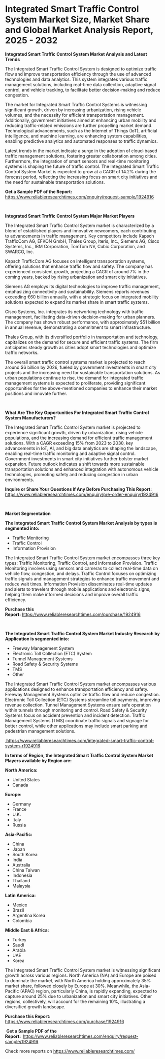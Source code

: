 <p><h1>Integrated Smart Traffic Control System Market Size, Market Share and Global Market Analysis Report, 2025 - 2032</h1></p><p><strong>Integrated Smart Traffic Control System Market Analysis and Latest Trends</strong></p>
<p><p>The Integrated Smart Traffic Control System is designed to optimize traffic flow and improve transportation efficiency through the use of advanced technologies and data analytics. This system integrates various traffic management solutions, including real-time data collection, adaptive signal control, and vehicle tracking, to facilitate better decision-making and reduce congestion.</p><p>The market for Integrated Smart Traffic Control Systems is witnessing significant growth, driven by increasing urbanization, rising vehicle volumes, and the necessity for efficient transportation management. Additionally, government initiatives aimed at enhancing urban mobility and reducing traffic-related emissions are further propelling market demand. Technological advancements, such as the Internet of Things (IoT), artificial intelligence, and machine learning, are enhancing system capabilities, enabling predictive analytics and automated responses to traffic dynamics.</p><p>Latest trends in the market indicate a surge in the adoption of cloud-based traffic management solutions, fostering greater collaboration among cities. Furthermore, the integration of smart sensors and real-time monitoring systems is shaping the future of traffic control. The Integrated Smart Traffic Control System Market is expected to grow at a CAGR of 14.2% during the forecast period, reflecting the increasing focus on smart city initiatives and the need for sustainable transportation solutions.</p></p>
<p><strong>Get a Sample PDF of the Report:&nbsp;</strong> <a href="https://www.reliableresearchtimes.com/enquiry/request-sample/1924916?utm_campaign=1994&utm_medium=2&utm_source=Github&utm_content=ia&utm_term=14012025&utm_id=integrated-smart-traffic-control-system">https://www.reliableresearchtimes.com/enquiry/request-sample/1924916</a></p>
<p>&nbsp;</p>
<p><strong>Integrated Smart Traffic Control System Major Market Players</strong></p>
<p><p>The Integrated Smart Traffic Control System market is characterized by a blend of established players and innovative newcomers, each contributing to advancements in traffic management. Key competitors include Kapsch TrafficCom AG, EFKON GmbH, Thales Group, Iteris, Inc., Siemens AG, Cisco Systems, Inc., IBM Corporation, TomTom NV, Cubic Corporation, and SWARCO, Inc.</p><p>Kapsch TrafficCom AG focuses on intelligent transportation systems, offering solutions that enhance traffic flow and safety. The company has experienced consistent growth, projecting a CAGR of around 7% in the coming years, backed by rising urbanization and smart city initiatives. </p><p>Siemens AG employs its digital technologies to improve traffic management, emphasizing connectivity and sustainability. Siemens reports revenues exceeding €60 billion annually, with a strategic focus on integrated mobility solutions expected to expand its market share in smart traffic systems.</p><p>Cisco Systems, Inc. integrates its networking technology with traffic management, facilitating data-driven decision-making for urban planners. The company has shown robust performance, with approximately $51 billion in annual revenue, demonstrating a commitment to smart infrastructure.</p><p>Thales Group, with its diversified portfolio in transportation and technology, capitalizes on the demand for secure and efficient traffic systems. The firm anticipates steady growth as cities adopt smart technologies and optimize traffic networks.</p><p>The overall smart traffic control systems market is projected to reach around $6 billion by 2026, fueled by government investments in smart city projects and the increasing need for sustainable transportation solutions. As urban populations continue to rise, the demand for integrated traffic management systems is expected to proliferate, providing significant opportunities for the above-mentioned companies to enhance their market positions and innovate further.</p></p>
<p>&nbsp;</p>
<p><strong>What Are The Key Opportunities For Integrated Smart Traffic Control System Manufacturers?</strong></p>
<p><p>The Integrated Smart Traffic Control System market is projected to experience significant growth, driven by urbanization, rising vehicle populations, and the increasing demand for efficient traffic management solutions. With a CAGR exceeding 15% from 2023 to 2030, key advancements in IoT, AI, and big data analytics are shaping the landscape, enabling real-time traffic monitoring and adaptive signal control. Government investments in smart city initiatives further bolster market expansion. Future outlook indicates a shift towards more sustainable transportation solutions and enhanced integration with autonomous vehicle technologies, promoting safety and reducing congestion in urban environments.</p></p>
<p><strong>Inquire or Share Your Questions If Any Before Purchasing This Report:</strong> <a href="https://www.reliableresearchtimes.com/enquiry/pre-order-enquiry/1924916?utm_campaign=1994&utm_medium=2&utm_source=Github&utm_content=ia&utm_term=14012025&utm_id=integrated-smart-traffic-control-system">https://www.reliableresearchtimes.com/enquiry/pre-order-enquiry/1924916</a></p>
<p>&nbsp;</p>
<p><strong>Market Segmentation</strong></p>
<p><strong>The Integrated Smart Traffic Control System Market Analysis by types is segmented into:</strong></p>
<p><ul><li>Traffic Monitoring</li><li>Traffic Control</li><li>Information Provision</li></ul></p>
<p><p>The Integrated Smart Traffic Control System market encompasses three key types: Traffic Monitoring, Traffic Control, and Information Provision. Traffic Monitoring involves using sensors and cameras to collect real-time data on vehicle flow, congestion, and delays. Traffic Control focuses on optimizing traffic signals and management strategies to enhance traffic movement and reduce wait times. Information Provision disseminates real-time updates and alerts to travelers through mobile applications and electronic signs, helping them make informed decisions and improve overall traffic efficiency.</p></p>
<p><strong>Purchase this Report:&nbsp;</strong><a href="https://www.reliableresearchtimes.com/purchase/1924916?utm_campaign=1994&utm_medium=2&utm_source=Github&utm_content=ia&utm_term=14012025&utm_id=integrated-smart-traffic-control-system">https://www.reliableresearchtimes.com/purchase/1924916</a></p>
<p>&nbsp;</p>
<p><strong>The Integrated Smart Traffic Control System Market Industry Research by Application is segmented into:</strong></p>
<p><ul><li>Freeway Management System</li><li>Electronic Toll Collection (ETC) System</li><li>Tunnel Management Systems</li><li>Road Safety & Security Systems</li><li>TMS</li><li>Other</li></ul></p>
<p><p>The Integrated Smart Traffic Control System market encompasses various applications designed to enhance transportation efficiency and safety. Freeway Management Systems optimize traffic flow and reduce congestion. Electronic Toll Collection (ETC) Systems streamline toll payments, improving revenue collection. Tunnel Management Systems ensure safe operation within tunnels through monitoring and control. Road Safety & Security Systems focus on accident prevention and incident detection. Traffic Management Systems (TMS) coordinate traffic signals and signage for better control, while other applications may include smart parking and pedestrian management solutions.</p></p>
<p><a href="https://www.reliableresearchtimes.com/integrated-smart-traffic-control-system-r1924916?utm_campaign=1994&utm_medium=2&utm_source=Github&utm_content=ia&utm_term=14012025&utm_id=integrated-smart-traffic-control-system">&nbsp;https://www.reliableresearchtimes.com/integrated-smart-traffic-control-system-r1924916</a></p>
<p><strong>In terms of Region, the Integrated Smart Traffic Control System Market Players available by Region are:</strong></p>
<p>
    <p> <strong> North America: </strong>
        <ul>
            <li>United States</li>
            <li>Canada</li>
        </ul>
        </p> 
    <p> <strong> Europe: </strong>
        <ul>
            <li>Germany</li>
            <li>France</li>
            <li>U.K.</li>
            <li>Italy</li>
            <li>Russia</li>
        </ul>
        </p> 
    <p> <strong> Asia-Pacific: </strong>
        <ul>
            <li>China</li>
            <li>Japan</li>
            <li>South Korea</li>
            <li>India</li>
            <li>Australia</li>
            <li>China Taiwan</li>
            <li>Indonesia</li>
            <li>Thailand</li>
            <li>Malaysia</li>
        </ul>
        </p> 
    <p> <strong> Latin America: </strong>
        <ul>
            <li>Mexico</li>
            <li>Brazil</li>
            <li>Argentina Korea</li>
            <li>Colombia</li>
        </ul>
        </p> 
    <p> <strong> Middle East & Africa: </strong>
        <ul>
            <li>Turkey</li>
            <li>Saudi</li>
            <li>Arabia</li>
            <li>UAE</li>
            <li>Korea</li>
        </ul>
    </p>
    </p>
<p><p>The Integrated Smart Traffic Control System market is witnessing significant growth across various regions. North America (NA) and Europe are poised to dominate the market, with North America holding approximately 35% market share, followed closely by Europe at 30%. Meanwhile, the Asia-Pacific (APAC) region, particularly China, is rapidly expanding, expected to capture around 25% due to urbanization and smart city initiatives. Other regions, collectively, will account for the remaining 10%, illustrating a diversified growth landscape.</p></p>
<p><strong>Purchase this Report: </strong><a href="https://www.reliableresearchtimes.com/purchase/1924916?utm_campaign=1994&utm_medium=2&utm_source=Github&utm_content=ia&utm_term=14012025&utm_id=integrated-smart-traffic-control-system">https://www.reliableresearchtimes.com/purchase/1924916</a></p>
<p>&nbsp;<strong>Get a Sample PDF of the Report:&nbsp;&nbsp;</strong><a href="https://www.reliableresearchtimes.com/enquiry/request-sample/1924916?utm_campaign=1994&utm_medium=2&utm_source=Github&utm_content=ia&utm_term=14012025&utm_id=integrated-smart-traffic-control-system">https://www.reliableresearchtimes.com/enquiry/request-sample/1924916</a></p>
<p><strong></strong></p>
<p>Check more reports on <a href="https://www.reliableresearchtimes.com/?utm_campaign=1994&utm_medium=2&utm_source=Github&utm_content=ia&utm_term=14012025&utm_id=integrated-smart-traffic-control-system">https://www.reliableresearchtimes.com/</a></p>